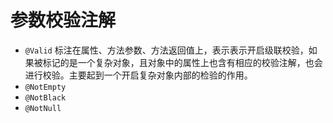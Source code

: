 # 参数校验注解

- `@Valid`
  标注在属性、方法参数、方法返回值上，表示表示开启级联校验，如果被标记的是一个复杂对象，且对象中的属性上也含有相应的校验注解，也会进行校验。主要起到一个开启复杂对象内部的检验的作用。
- `@NotEmpty`
- `@NotBlack`
- `@NotNull`